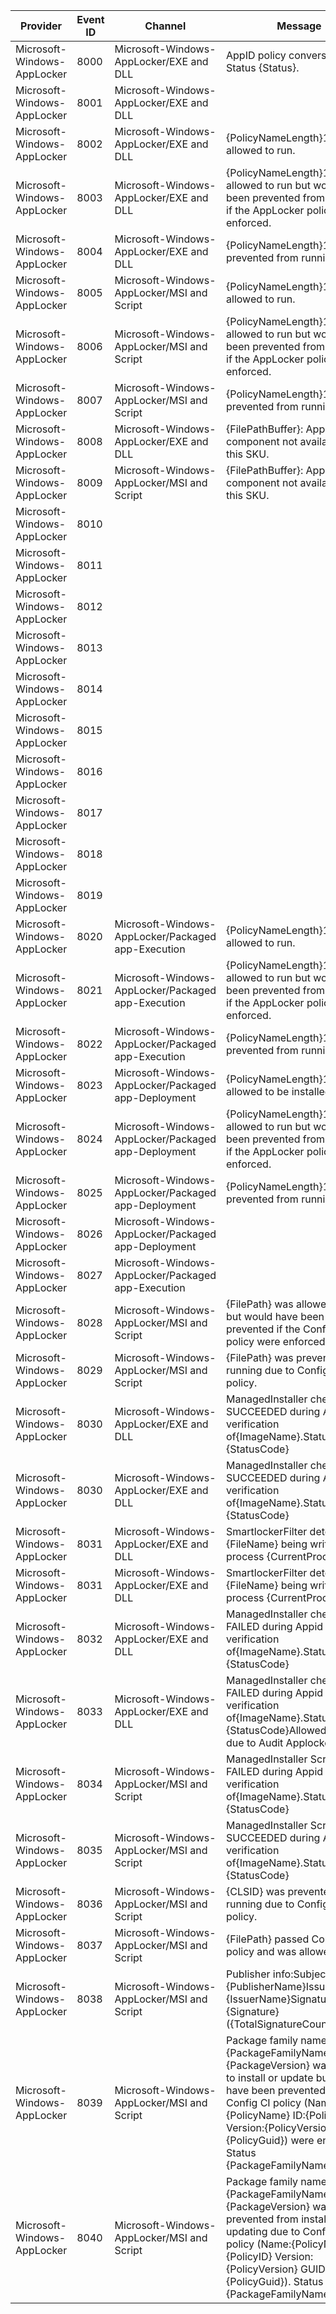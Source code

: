 Provider                     |  Event ID  |  Channel                                              |  Message
-----------------------------|------------|-------------------------------------------------------|--------------------------------------------------------------------------------------------------------------------------------------------------------------------------------------------------------------------------------------------------------------------------------------
Microsoft-Windows-AppLocker  |  8000      |  Microsoft-Windows-AppLocker/EXE and DLL              |  AppID policy conversion failed. Status {Status}.
Microsoft-Windows-AppLocker  |  8001      |  Microsoft-Windows-AppLocker/EXE and DLL              |
Microsoft-Windows-AppLocker  |  8002      |  Microsoft-Windows-AppLocker/EXE and DLL              |  {PolicyNameLength}1 was allowed to run.
Microsoft-Windows-AppLocker  |  8003      |  Microsoft-Windows-AppLocker/EXE and DLL              |  {PolicyNameLength}1 was allowed to run but would have been prevented from running if the AppLocker policy were enforced.
Microsoft-Windows-AppLocker  |  8004      |  Microsoft-Windows-AppLocker/EXE and DLL              |  {PolicyNameLength}1 was prevented from running.
Microsoft-Windows-AppLocker  |  8005      |  Microsoft-Windows-AppLocker/MSI and Script           |  {PolicyNameLength}1 was allowed to run.
Microsoft-Windows-AppLocker  |  8006      |  Microsoft-Windows-AppLocker/MSI and Script           |  {PolicyNameLength}1 was allowed to run but would have been prevented from running if the AppLocker policy were enforced.
Microsoft-Windows-AppLocker  |  8007      |  Microsoft-Windows-AppLocker/MSI and Script           |  {PolicyNameLength}1 was prevented from running.
Microsoft-Windows-AppLocker  |  8008      |  Microsoft-Windows-AppLocker/EXE and DLL              |  {FilePathBuffer}: AppLocker component not available on this SKU.
Microsoft-Windows-AppLocker  |  8009      |  Microsoft-Windows-AppLocker/MSI and Script           |  {FilePathBuffer}: AppLocker component not available on this SKU.
Microsoft-Windows-AppLocker  |  8010      |                                                       |
Microsoft-Windows-AppLocker  |  8011      |                                                       |
Microsoft-Windows-AppLocker  |  8012      |                                                       |
Microsoft-Windows-AppLocker  |  8013      |                                                       |
Microsoft-Windows-AppLocker  |  8014      |                                                       |
Microsoft-Windows-AppLocker  |  8015      |                                                       |
Microsoft-Windows-AppLocker  |  8016      |                                                       |
Microsoft-Windows-AppLocker  |  8017      |                                                       |
Microsoft-Windows-AppLocker  |  8018      |                                                       |
Microsoft-Windows-AppLocker  |  8019      |                                                       |
Microsoft-Windows-AppLocker  |  8020      |  Microsoft-Windows-AppLocker/Packaged app-Execution   |  {PolicyNameLength}1 was allowed to run.
Microsoft-Windows-AppLocker  |  8021      |  Microsoft-Windows-AppLocker/Packaged app-Execution   |  {PolicyNameLength}1 was allowed to run but would have been prevented from running if the AppLocker policy were enforced.
Microsoft-Windows-AppLocker  |  8022      |  Microsoft-Windows-AppLocker/Packaged app-Execution   |  {PolicyNameLength}1 was prevented from running.
Microsoft-Windows-AppLocker  |  8023      |  Microsoft-Windows-AppLocker/Packaged app-Deployment  |  {PolicyNameLength}1 was allowed to be installed.
Microsoft-Windows-AppLocker  |  8024      |  Microsoft-Windows-AppLocker/Packaged app-Deployment  |  {PolicyNameLength}1 was allowed to run but would have been prevented from running if the AppLocker policy were enforced.
Microsoft-Windows-AppLocker  |  8025      |  Microsoft-Windows-AppLocker/Packaged app-Deployment  |  {PolicyNameLength}1 was prevented from running.
Microsoft-Windows-AppLocker  |  8026      |  Microsoft-Windows-AppLocker/Packaged app-Deployment  |
Microsoft-Windows-AppLocker  |  8027      |  Microsoft-Windows-AppLocker/Packaged app-Execution   |
Microsoft-Windows-AppLocker  |  8028      |  Microsoft-Windows-AppLocker/MSI and Script           |  {FilePath} was allowed to run but would have been prevented if the Config CI policy were enforced.
Microsoft-Windows-AppLocker  |  8029      |  Microsoft-Windows-AppLocker/MSI and Script           |  {FilePath} was prevented from running due to Config CI policy.
Microsoft-Windows-AppLocker  |  8030      |  Microsoft-Windows-AppLocker/EXE and DLL              |  ManagedInstaller check SUCCEEDED during Appid verification of{ImageName}.Status: {StatusCode}
Microsoft-Windows-AppLocker  |  8030      |  Microsoft-Windows-AppLocker/EXE and DLL              |  ManagedInstaller check SUCCEEDED during Appid verification of{ImageName}.Status: {StatusCode}
Microsoft-Windows-AppLocker  |  8031      |  Microsoft-Windows-AppLocker/EXE and DLL              |  SmartlockerFilter detected file {FileName} being written by process {CurrentProcess}.
Microsoft-Windows-AppLocker  |  8031      |  Microsoft-Windows-AppLocker/EXE and DLL              |  SmartlockerFilter detected file {FileName} being written by process {CurrentProcess}.
Microsoft-Windows-AppLocker  |  8032      |  Microsoft-Windows-AppLocker/EXE and DLL              |  ManagedInstaller check FAILED during Appid verification of{ImageName}.Status: {StatusCode}
Microsoft-Windows-AppLocker  |  8033      |  Microsoft-Windows-AppLocker/EXE and DLL              |  ManagedInstaller check FAILED during Appid verification of{ImageName}.Status: {StatusCode}Allowed to run due to Audit Applocker Policy
Microsoft-Windows-AppLocker  |  8034      |  Microsoft-Windows-AppLocker/MSI and Script           |  ManagedInstaller Script check FAILED during Appid verification of{ImageName}.Status: {StatusCode}
Microsoft-Windows-AppLocker  |  8035      |  Microsoft-Windows-AppLocker/MSI and Script           |  ManagedInstaller Script check SUCCEEDED during Appid verification of{ImageName}.Status: {StatusCode}
Microsoft-Windows-AppLocker  |  8036      |  Microsoft-Windows-AppLocker/MSI and Script           |  {CLSID} was prevented from running due to Config CI policy.
Microsoft-Windows-AppLocker  |  8037      |  Microsoft-Windows-AppLocker/MSI and Script           |  {FilePath} passed Config CI policy and was allowed to run.
Microsoft-Windows-AppLocker  |  8038      |  Microsoft-Windows-AppLocker/MSI and Script           |  Publisher info:Subject: {PublisherName}Issuer: {IssuerName}Signature index {Signature} ({TotalSignatureCount} total)
Microsoft-Windows-AppLocker  |  8039      |  Microsoft-Windows-AppLocker/MSI and Script           |  Package family name {PackageFamilyName} version {PackageVersion} was allowed to install or update but would have been prevented if the Config CI policy (Name:{PolicyName} ID:{PolicyID} Version:{PolicyVersion} GUID:{PolicyGuid}) were enforced. Status {PackageFamilyNameLength}0
Microsoft-Windows-AppLocker  |  8040      |  Microsoft-Windows-AppLocker/MSI and Script           |  Package family name {PackageFamilyName} version {PackageVersion} was prevented from installing or updating due to Config CI policy (Name:{PolicyName} ID:{PolicyID} Version:{PolicyVersion} GUID:{PolicyGuid}). Status {PackageFamilyNameLength}0